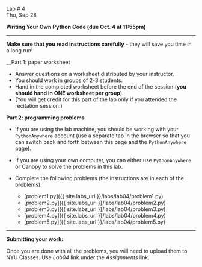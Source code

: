 <div class="recitation">



<div class="column_date">
<p markdown="block">

Lab # 4 <br> 
Thu, Sep 28 

</p>
</div>



<div class="column_recitation" >
<p markdown="block">

__Writing Your Own Python Code (due Oct. 4 at 11:55pm)__

---

__Make sure that you read instructions carefully__ - they will save you
time in a long run! 

__Part 1:  paper worksheet
<!-- __Part 1:  [paper worksheet](labs/lab04/lab04.pdf)__ -->
- Answer questions on a worksheet distributed by your instructor.
- You should work in groups of 2-3 students. 
- Hand in the completed worksheet before the end of the session 
(__you should hand in ONE worksheet per group__). 
- (You will get credit for this part of the lab only if you attended the recitation session.)

__Part 2: programming problems__ 

- If you are using the lab machine, you should be working with 
your `PythonAnywhere` account (use a separate tab in the browser so
that you can switch back and forth between this page and the `PythonAnywhere` 
page). 
- If you are using your own computer, you can either use `PythonAnywhere` or 
Canopy to solve the problems in this lab. 

- Complete the following problems (the instructions are in each of the problems): 
    - [problem1.py]({{ site.labs_url }}/labs/lab04/problem1.py)
    - [problem2.py]({{ site.labs_url }}/labs/lab04/problem2.py)
    - [problem3.py]({{ site.labs_url }}/labs/lab04/problem3.py)
    - [problem4.py]({{ site.labs_url }}/labs/lab04/problem4.py)
    - [problem5.py]({{ site.labs_url }}/labs/lab04/problem5.py)


--- 

__Submitting your work:__

Once you are done with all the problems, you will need to upload them to 
NYU Classes. Use _Lab04_ link under the _Assignments_ link. 

</p>
</div>



</div>
